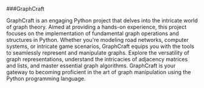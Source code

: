 ###GraphCraft

GraphCraft is an engaging Python project that delves into the intricate world of graph theory. Aimed at providing a hands-on experience, this project focuses on the implementation of fundamental graph operations and structures in Python. Whether you're modeling road networks, computer systems, or intricate game scenarios, GraphCraft equips you with the tools to seamlessly represent and manipulate graphs. Explore the versatility of graph representations, understand the intricacies of adjacency matrices and lists, and master essential graph algorithms. GraphCraft is your gateway to becoming proficient in the art of graph manipulation using the Python programming language.
